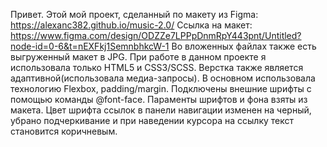 Привет. Этой мой проект, сделанный по макету из Figma: https://alexanc382.github.io/music-2.0/
Ссылка на макет: https://www.figma.com/design/ODZZe7LPPpDnmRpY443pnt/Untitled?node-id=0-6&t=nEXFkj1SemnbhkcW-1
Во вложенных файлах также есть выгруженный макет в JPG.
При работе в данном проекте я использовала только HTML5 и CSS3/SCSS.
Верстка также является адаптивной(использовала медиа-запросы).
В основном использовала технологию Flexbox, padding/margin.
Подключены внешние шрифты с помощью команды @font-face. Параменты шрифтов и фона взяты из макета.
Цвет шрифта ссылок в панели навигации изменен на черный, убрано подчеркивание и при наведении курсора на ссылку текст становится коричневым.
